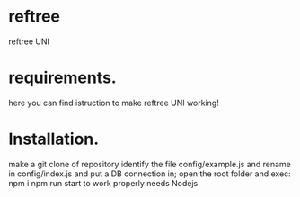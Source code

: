 # reftree
reftree UNI

# requirements.
here you can find istruction to make reftree UNI working!
# Installation.
make a git clone of repository
identify the file config/example.js and rename in config/index.js and put a DB connection in;
open the root folder and exec:
npm i
npm run start
to work properly needs Nodejs


